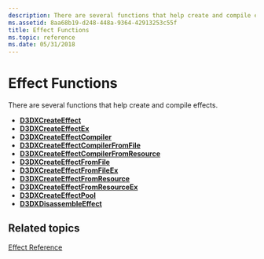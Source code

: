 ```yaml
---
description: There are several functions that help create and compile effects.
ms.assetid: 8aa68b19-d248-448a-9364-42913253c55f
title: Effect Functions
ms.topic: reference
ms.date: 05/31/2018
---
```


# Effect Functions

There are several functions that help create and compile effects.

-   [**D3DXCreateEffect**](d3dxcreateeffect.md)
-   [**D3DXCreateEffectEx**](d3dxcreateeffectex.md)
-   [**D3DXCreateEffectCompiler**](d3dxcreateeffectcompiler.md)
-   [**D3DXCreateEffectCompilerFromFile**](d3dxcreateeffectcompilerfromfile.md)
-   [**D3DXCreateEffectCompilerFromResource**](d3dxcreateeffectcompilerfromresource.md)
-   [**D3DXCreateEffectFromFile**](d3dxcreateeffectfromfile.md)
-   [**D3DXCreateEffectFromFileEx**](d3dxcreateeffectfromfileex.md)
-   [**D3DXCreateEffectFromResource**](d3dxcreateeffectfromresource.md)
-   [**D3DXCreateEffectFromResourceEx**](d3dxcreateeffectfromresourceex.md)
-   [**D3DXCreateEffectPool**](d3dxcreateeffectpool.md)
-   [**D3DXDisassembleEffect**](d3dxdisassembleeffect.md)

## Related topics

<dl> <dt>

[Effect Reference](dx9-graphics-reference-effects.md)
</dt> </dl>

 

 



